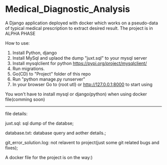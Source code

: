 # Medical_Diagnostic_Analysis
A Django application deployed with docker which works on a pseudo-data of typical medical prescription to extract desired result. The project is in ALPHA PHASE

How to use:
1. Install Python, django
2. Install MySql and uplaod the dump "juxt.sql" to your mysql server
3. Install mysqlclient for python  https://pypi.org/project/mysqlclient/
4. Run migrations.
5. Go(CD) to "Project" folder of this repo
6. Run "python manage.py runserver" 
7. In your browser Go to {root utl} or http://127.0.0.1:8000 to start using


You won't have to install mysql or django(python) when using docker file(comming soon)


****************************
file details:

juxt.sql: sql dump of the databse;

database.txt: database query and aother details.;

git_error_solution.log: not relavent to project(just some git related bugs and fixes);

A docker file for the project is on the way:)